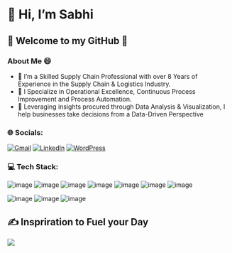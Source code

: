 # 👋 Hi, I’m Sabhi

## 💫 Welcome to my GitHub 💫

### About Me 😄
- 🌱 I’m a Skilled Supply Chain Professional with over 8 Years of Experience in the Supply Chain & Logistics Industry.
- 🎯 I Specialize in Operational Excellence, Continuous Process Improvement and Process Automation.
- 🦾 Leveraging insights procured through Data Analysis & Visualization, I help businesses take decisions from a Data-Driven Perspective       

### 🌐 Socials:
[![Gmail](https://img.shields.io/badge/Gmail-red)](mailto:mohamed.sabhi.n@gmail.com)
[![LinkedIn](https://img.shields.io/badge/LinkedIn-blue)](https://www.linkedin.com/in/m-sabhi-n/)
[![WordPress](https://img.shields.io/badge/WordPress-21759b?style=flat&logo=wordpress&logoColor=white)](https://imsabhi.wordpress.com)


### 💻 Tech Stack:

![image](https://github.com/user-attachments/assets/d93f13cb-7847-46ee-823a-721814fd6029)
![image](https://github.com/user-attachments/assets/4a1b5a1f-6a34-4377-875b-c76e7d199ca9)
![image](https://github.com/user-attachments/assets/104c73eb-d481-4feb-84e1-cfbc4388651b)
![image](https://github.com/user-attachments/assets/ff35e1d1-d9e5-4d37-a4ba-833f7b9d7d1b)
![image](https://github.com/user-attachments/assets/cae20277-09eb-4e1f-bbd4-12d0ca1f07d3)
![image](https://github.com/user-attachments/assets/33c9b2d5-f8ec-4bff-a173-4fbff0b7fc87)
![image](https://github.com/user-attachments/assets/30a07493-a42c-4a6b-9859-a5b91895a546)

![image](https://github.com/user-attachments/assets/e80c1edc-a50c-4dc6-92f1-8bcedffe6076)
![image](https://github.com/user-attachments/assets/c600da13-5dc7-4505-950b-7b8909625f48)
![image](https://github.com/user-attachments/assets/83421ab2-2853-4ed9-a74a-3845f098218f)


## ✍️ Inspriration to Fuel your Day
![](https://quotes-github-readme.vercel.app/api?border=true&type=horizontal&theme=chartreuse-dark)

<!---
i-am-sabhi/i-am-sabhi is a ✨ special ✨ repository because its `README.md` (this file) appears on your GitHub profile.
You can click the Preview link to take a look at your changes.
--->
